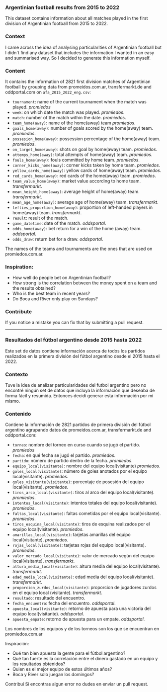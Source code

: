 ### Argentinian football results from 2015 to 2022
This dataset contains information about all matches played in the first division of Argentinian football from 2015 to 2022. 

### Context
I came across the idea of analysing particularities of Argentinian football but I didn't find any dataset that includes the information I wanted in an easy and summarised way. So I decided to generate this information myself.

### Content
It contains the information of 2821 first division matches of Argentinian football by grouping data from promeidos.com.ar, transfermarkt.de and oddportal.com on `afa_2015_2022_eng.csv`:
* `tournament`: name of the current tournament when the match was played. *promiedos*
* `week`: on which date the match was played. *promiedos*.
* `match`: number of the match within the date. *promiedos*.
* `team_home(away)`: name of the home(away) team *promiedos*.
* `goals_home(away)`: number of goals scored by the home(away) team. *promiedos*.
* `possesion_home(away)`: possession percentage of the home(away) team. *promiedos*.
* `on_target_home(away)`: shots on goal by home(away) team. *promiedos*.
* `attemps_home(away)`: total attempts of home(away) team. *promiedos*.
* `fouls_home(away)`: fouls committed by home team. *promiedos*.
* `corner_kicks_home(away)`: corner kicks taken by home team. *promiedos*.
* `yellow_cards_home(away)`: yellow cards of home(away) team. *promiedos*.
* `red_cards_home(away)`: red cards of the home(away) team. *promiedos*.
* `team_value_home(away)`: market value according to home team. *transfermarkt*.
* `mean_height_home(away)`: average height of home(away) team. *transfermarkt*. 
* `mean_age_home(away)`: average age of home(away) team. *transfermarkt*. 
* `lefties_proportion_home(away)`: proportion of left-handed players in home(away) team. *transfermarkt*.
* `result`: result of the match.
* `game_datetime`: date of the match. *oddsportal*.
* `odds_home(away)`: bet return for a win of the home (away) team. *oddsportal*.
* `odds_draw`: return bet for a draw. *oddsportal*.

The names of the teams and tournaments are the ones that are used on promiedos.com.ar.

### Inspiration:
* How well do people bet on Argentinian football?
* How strong is the correlation between the money spent on a team and the results obtained?
* Who is the best team in recent years?
* Do Boca and River only play on Sundays?

### Contribute
If you notice a mistake you can fix that by submitting a pull request.
 
 -----
 
### Resultados del fútbol argentino desde 2015 hasta 2022
Este set de datos contiene información acerca de todos los partidos realizados en la primera división del fútbol argentino desde el 2015 hasta el 2022. 

### Contexto
Tuve la idea de analizar particularidades del futbol argentino pero no encontré ningún set de datos que incluya la información que deseaba de forma fácil y resumida. Entonces decidí generar esta información por mi mismo.

### Contenido
Contiene la información de 2821 partidos de primera división del fútbol argentino agrupando datos de promeidos.com.ar, transfermarkt.de and oddportal.com:
* `torneo`: nombre del torneo en curso cuando se jugó el partido. *promiedos*
* `fecha`: en qué fecha se jugó el partido. *promiedos*.
* `partido`: número de partido dentro de la fecha. *promiedos*.
* `equipo_local(visitante)`: nombre del equipo local(visitante) *promiedos*.
* `goles_local(visitante)`: número de goles anotados por el equipo local(visitante). *promiedos*.
* `goles_visitante(visitante)`: porcentaje de posesión del equipo local(visitante). *promiedos*.
* `tiros_arco_local(visitante)`: tiros al arco del equipo local(visitante). *promiedos*.
* `intentos_local(visitante)`: intentos totales del equipo local(visitante). *promiedos*.
* `faltas_local(visitante)`: faltas cometidas por el equipo local(visitante). *promiedos*.
* `tiros_esquina_local(visitante)`: tiros de esquina realizados por el equipo local(visitante). *promiedos*.
* `amarillas_local(visitante)`: tarjetas amarillas del equipo local(visitante). *promiedos*.
* `rojas_local(visitante)`: tarjetas rojas del equipo local(visitante). *promiedos*.
* `valor_mercado_local(visitante)`: valor de mercado según del equipo local(visitante). *transfermarkt*.
* `altura_media_local(visitante)`: altura media del equipo local(visitante). *transfermarkt*. 
* `edad_media_local(visitante)`: edad media del equipo local(visitante). *transfermarkt*. 
* `proporcion_zurdos_local(visitante)`: proporcion de jugadores zurdos en el equipo local (visitante). *transfermarkt*.
* `resultado`: resultado del encuentro.
* `fecha_encuentro`: fecha del encuentro. *oddsportal*.
* `apuesta_local(visitante)`: retorno de apuesta para una victoria del equipo local(visitante). *oddsportal*.
* `apuesta_empate`: retorno de apuesta para un empate. *oddsportal*.

Los nombres de los equipos y de los torneos son los que se encuentran en promiedos.com.ar

Inspiración:
* Qué tan bien apuesta la gente para el fútbol argentino?
* Qué tan fuerte es la correlación entre el dinero gastado en un equipo y los resultados obtenidos?
* Quien es el mejor equipo de estos últimos años?
* Boca y River solo juegan los domingos?

Contribuí
Si encontras algun error no dudes en enviar un pull request.
